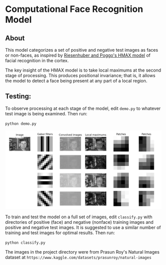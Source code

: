 # Computational Face Recognition Model 

## About ##

This model categorizes a set of positive and negative test images as faces or non-faces, as inspired by [Riesenhuber and Poggo's HMAX model](https://www.researchgate.net/publication/12774907_Riesenhuber_M_Poggio_T_Hierarchical_models_of_object_recognition_in_cortex_Nat_Neurosci_2_1019-1025) of facial recognition in the cortex. 

The key insight of the HMAX model is to take local maximums at the second stage of processing. This produces positional invariance; that is, it allows the model to detect a face being present at any part of a local region. 

## Testing: ##

To observe processing at each stage of the model, edit `demo.py` to whatever test image is being examined. Then run: 

`python demo.py`

![Image of stages of facial recognition processing](./demo_image.png)

To train and test the model on a full set of images, edit `classify.py` with directories of positive (face) and negative (nonface) training images and positive and negative test images. It is suggested to use a similar number of training and test images for optimal results. Then run: 

`python classify.py`

The images in the project directory were from Prasun Roy's Natural Images dataset at `https://www.kaggle.com/datasets/prasunroy/natural-images` 
